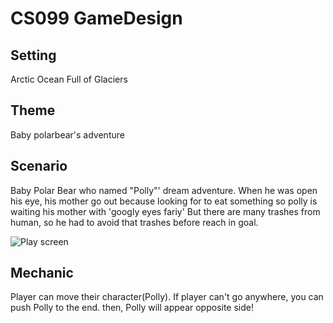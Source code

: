 # CS099 GameDesign

## Setting
Arctic Ocean Full of Glaciers

## Theme 
Baby polarbear's adventure

## Scenario
Baby Polar Bear who named "Polly"' dream adventure.
When he was open his eye, his mother go out because looking for to eat something
so polly is waiting his mother with 'googly eyes fariy' 
But there are many trashes from human, so he had to avoid that trashes before reach in goal.

![Play screen](https://user-images.githubusercontent.com/44853560/86912137-68a23d80-c157-11ea-8d4e-cee24a9e343c.png)

## Mechanic
Player can move their character(Polly).
If player can't go anywhere, you can push Polly to the end.
then, Polly will appear opposite side!

